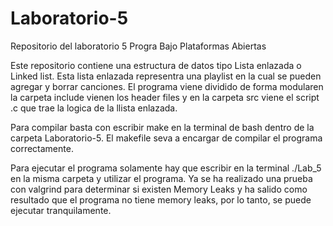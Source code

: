 # Laboratorio-5
Repositorio del laboratorio 5 Progra Bajo Plataformas Abiertas

Este repositorio contiene una estructura de datos tipo Lista enlazada o Linked list. Esta lista enlazada representra una playlist en la cual se pueden agregar y borrar canciones. El programa viene dividido de forma modularen la carpeta include vienen los header files y en la carpeta src viene el script .c que trae la logica de la llista enlazada.

Para compilar basta con escribir make en la terminal de bash dentro de la carpeta Laboratorio-5. El makefile seva a encargar de compilar el programa correctamente.

Para ejecutar el programa solamente hay que escribir en la terminal ./Lab_5 en la misma carpeta y utilizar el programa. Ya se ha realizado una prueba con valgrind para determinar si existen Memory Leaks y ha salido como resultado que el programa no tiene memory leaks, por lo tanto, se puede ejecutar tranquilamente.
